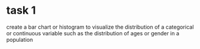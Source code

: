 # task 1
create a bar chart or histogram to visualize the distribution of a categorical or continuous variable such as the distribution of ages or gender in a population
